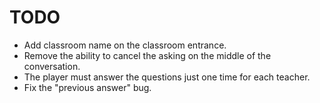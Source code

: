 TODO
====

* Add classroom name on the classroom entrance.
* Remove the ability to cancel the asking on the middle of the conversation.
* The player must answer the questions just one time for each teacher.
* Fix the "previous answer" bug.
